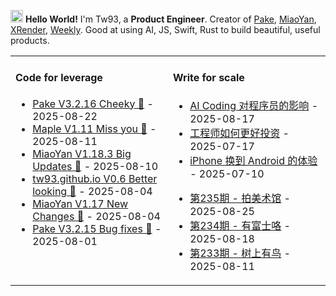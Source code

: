 <img src='https://x.tw93.fun/images/hi.gif' alt='Hi' width="20"/> **Hello World!** I'm Tw93, a **Product Engineer**. Creator of [Pake](https://github.com/tw93/pake), [MiaoYan](https://miaoyan.app/), [XRender](https://xrender.fun/), [Weekly](https://weekly.tw93.fun/). Good at using AI, JS, Swift, Rust to build beautiful, useful products.

<table width="960px">
<tr>
<td valign="top" width="50%">

#### Code for leverage

<!-- recent_releases starts -->
* <a href='https://github.com/tw93/Pake/releases/tag/V3.2.16' target='_blank'>Pake V3.2.16 Cheeky 🐝</a> - 2025-08-22
* <a href='https://github.com/tw93/Maple/releases/tag/V1.11' target='_blank'>Maple V1.11 Miss you 🍇</a> - 2025-08-11
* <a href='https://github.com/tw93/MiaoYan/releases/tag/V1.18.3' target='_blank'>MiaoYan V1.18.3  Big Updates 🎉</a> - 2025-08-10
* <a href='https://github.com/tw93/tw93.github.io/releases/tag/V0.6.0' target='_blank'>tw93.github.io V0.6 Better looking 🍓</a> - 2025-08-04
* <a href='https://github.com/tw93/MiaoYan/releases/tag/V1.17.0' target='_blank'>MiaoYan V1.17 New Changes 🎉</a> - 2025-08-04
* <a href='https://github.com/tw93/Pake/releases/tag/V3.2.15' target='_blank'>Pake V3.2.15 Bug fixes 🐛</a> - 2025-08-01
<!-- recent_releases ends -->

</td>
<td valign="top" width="50%">

#### Write for scale

<!-- blog starts -->
* <a href='https://tw93.fun/2025-08-17/ai-coding.html' target='_blank'>AI Coding 对程序员的影响</a> - 2025-08-17
* <a href='https://tw93.fun/2025-07-17/money.html' target='_blank'>工程师如何更好投资</a> - 2025-07-17
* <a href='https://tw93.fun/2025-07-10/android.html' target='_blank'>iPhone 换到 Android 的体验</a> - 2025-07-10
<!-- blog ends -->
<!-- weekly starts -->
* <a href='https://weekly.tw93.fun/posts/235-%E6%8B%8D%E7%BE%8E%E6%9C%AF%E9%A6%86/' target='_blank'>第235期 - 拍美术馆</a> - 2025-08-25
* <a href='https://weekly.tw93.fun/posts/234-%E6%9C%89%E5%AF%8C%E5%A3%AB%E5%92%AF/' target='_blank'>第234期 - 有富士咯</a> - 2025-08-18
* <a href='https://weekly.tw93.fun/posts/233-%E6%A0%91%E4%B8%8A%E6%9C%89%E9%B8%9F/' target='_blank'>第233期 - 树上有鸟</a> - 2025-08-11
<!-- weekly ends -->

</td>
</tr>

</table>
